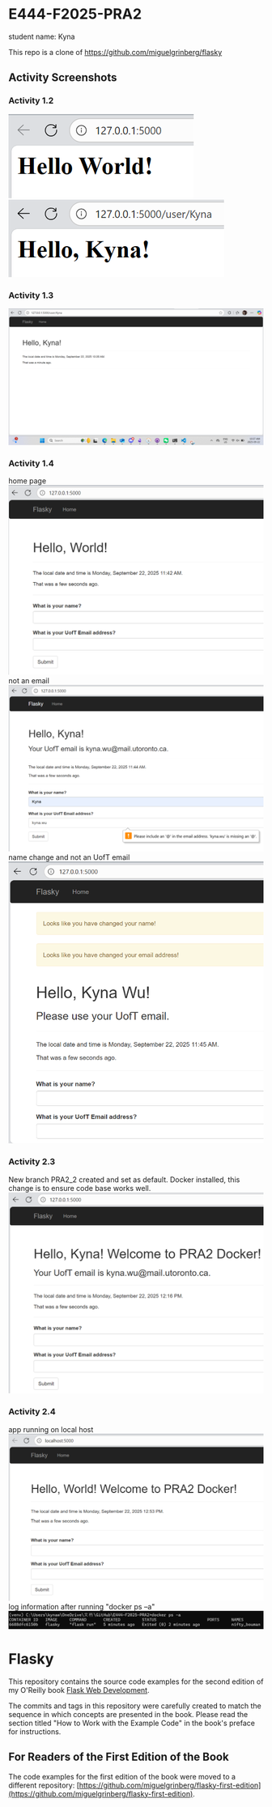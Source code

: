 # E444-F2025-PRA2
student name: Kyna

This repo is a clone of 
<https://github.com/miguelgrinberg/flasky>

## Activity Screenshots
### Activity 1.2
![activity 1.2 example 2_1](/activity_screenshots/example2_1.png)
![activity 1.2 example 2_2](/activity_screenshots/example2_2.png)

### Activity 1.3
![activity 1.3](/activity_screenshots/activity1_3.png)

### Activity 1.4
home page
![activity 1.4 home page](/activity_screenshots/activity1_4_home.png)
not an email
![activity 1.4 not an email](/activity_screenshots/activity1_4_email_error.png)
name change and not an UofT email
![activity 1.4 not an email](/activity_screenshots/activity1_4_nonUofT.png)

### Activity 2.3
New branch PRA2_2 created and set as default. Docker installed, this change is to ensure code base works well.
![activity 2.3 new welcome message](/activity_screenshots/activity2_3.png)

### Activity 2.4
app running on local host
![activity 2.4 local host run](/activity_screenshots/activity2_4.png)
log information after running "docker ps –a"
![activity 2.4 log information](/activity_screenshots/activity2_4_log_infomation.png)

Flasky
======

This repository contains the source code examples for the second edition of my O'Reilly book [Flask Web Development](http://www.flaskbook.com).

The commits and tags in this repository were carefully created to match the sequence in which concepts are presented in the book. Please read the section titled "How to Work with the Example Code" in the book's preface for instructions.

For Readers of the First Edition of the Book
--------------------------------------------

The code examples for the first edition of the book were moved to a different repository: [https://github.com/miguelgrinberg/flasky-first-edition](https://github.com/miguelgrinberg/flasky-first-edition).
